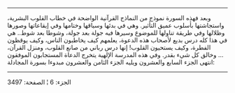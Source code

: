 ------------------------------------------------------------------------

وبعد فهذه السورة نموذج من النماذج القرآنية الواضحة في خطاب القلوب
البشرية، واستجاشتها بأسلوب عميق التأثير. وهي في بدئها وسياقها وختامها
وفي إيقاعاتها وصورها وظلالها وفي طريقة تناولها للموضوع وسيرها فيه جولة
بعد جولة، وشوطا بعد شوط.. هي في هذا كله درس بديع لأصحاب هذه الدعوة،
يعلمهم كيف يخاطبون الناس، وكيف يوقظون الفطرة، وكيف يستحيون القلوب! إنها
درس رباني من صانع القلوب، ومنزل القرآن، وخالق كل شيء بقدر. وفي هذه
المدرسة الإلهية يتخرج الدعاة المستجابون الموفقون ...  
انتهى الجزء السابع والعشرون ويليه الجزء الثامن والعشرون مبدوءا بسورة
المجادلة:

------------------------------------------------------------------------

الجزء: 6 ¦ الصفحة: 3497
